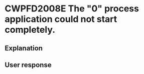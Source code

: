 # CWPFD2008E The "0" process application could not start completely.

## Explanation

## User response